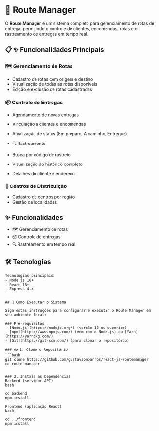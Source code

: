# 🚀 Route Manager

O **Route Manager** é um sistema completo para  gerenciamento de rotas de entrega, permitindo o controle de clientes,  encomendas, rotas e o rastreamento de entregas em tempo real.


## 📋 ✨ Funcionalidades Principais
### 🗺️ Gerenciamento de Rotas

- Cadastro de rotas com origem e destino
- Visualização de todas as rotas disponíveis
- Edição e exclusão de rotas cadastradas

### 📦 Controle de Entregas

- Agendamento de novas entregas
- Vinculação a clientes e encomendas
- Atualização de status (Em preparo, A caminho, Entregue)
- 🔍 Rastreamento

- Busca por código de rastreio
- Visualização do histórico completo
- Detalhes do cliente e endereço

### 🏢 Centros de Distribuição

- Cadastro de centros por região
- Gestão de localidades

## ✨ Funcionalidades
- 🗺️ Gerenciamento de rotas
- 📦 Controle de entregas
- 🔍 Rastreamento em tempo real

## 🛠️ Tecnologias
```bash
Tecnologias principais:
- Node.js 18+
- React 18+
- Express 4.x

```

```

## 🚀 Como Executar o Sistema

Siga estas instruções para configurar e executar o Route Manager em seu ambiente local:

### Pré-requisitos
- [Node.js](https://nodejs.org/) (versão 18 ou superior)
- [npm](https://www.npmjs.com/) (vem com o Node.js) ou [Yarn](https://yarnpkg.com/)
- [Git](https://git-scm.com/) (para clonar o repositório)

### 📥 1. Clone o Repositório
```bash
git clone https://github.com/gustavsonbarros/react-js-routemanager
cd route-manager


### 2. Instale as Dependências
Backend (servidor API)
bash

cd backend
npm install

Frontend (aplicação React)
bash

cd ../frontend
npm install
```
